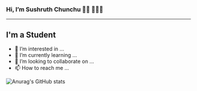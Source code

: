 ### Hi, I’m Sushruth Chunchu 👋🏻 🧑🏻‍💻
---------------------------------------------
## I'm a Student 

- 👀 I’m interested in ...
- 🌱 I’m currently learning ...
- 💞️ I’m looking to collaborate on ...
- 📫 How to reach me ...

![Anurag's GitHub stats](https://github-readme-stats.vercel.app/api?username=sushruth2580&hide=contribs,prs)
